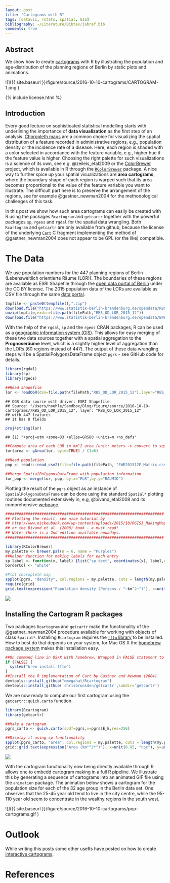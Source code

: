 ```yaml
---
layout: post
title: "Cartograms with R"
tags: [dataviz, rstats, spatial, GIS]
bibliography: ~/Literature/Bibtex/jabref.bib
comments: true
---
```




## Abstract

We show how to create
[cartograms](https://en.wikipedia.org/wiki/Cartogram) with R by
illustrating the population and age-distribution of the planning
regions of Berlin by static plots and animations.

![]({{ site.baseurl }}/figure/source/2016-10-10-cartograms/CARTOGRAM-1.png )

{% include license.html %}

## Introduction

Every good lecture on sophisticated statistical modelling starts with
underlining the importance of **data visualization** as the first step
of an
analysis. [Choropleth maps](https://en.wikipedia.org/wiki/Choropleth_map)
are a common choice for visualizing the spatial distribution of a
feature recorded in administrative regions, e.g., population density
or the incidence rate of a disease. Here, each region is shaded with a
color selected in accordance with the feature variable, e.g., higher
hue if the feature value is higher. Choosing the right palette for
such visualizations is a science of its own, see
e.g. @zeileis_etal2009 or the [ColorBrewer](http://colorbrewer2.org/)
project, which is available in R through the
[`RColorBrewer`](https://cran.r-project.org/web/packages/RColorBrewer/index.html)
package. A nice way to further spice up your spatial visualizations
are **area cartograms**, where the boundary shape of each region is
warped such that its area becomes proportional to the value of the
feature variable you want to illustrate. The difficult part here is to
preserve the arrangement of the regions, see for example
@gastner_newman2004 for the methodological challenges of this task.

In this post we show how such area cartograms can easily be created
with R using the packages `Rcartogram` and `getcartr` together with
the powerful packages `sp`, `rgeos` and `rgdal` for the spatial data
wrangling. Both `Rcartogram` and `getcartr` are only available from
github, because the license of the underlying
[`Cart`](http://www-personal.umich.edu/~mejn/cart/) C fragment
implementing the method of @gastner_newman2004 does not appear to be
GPL (or the like) compatible.

# The Data

We use population numbers for the 447 planning regions of Berlin
(Lebensweltlich orientierte Räume (LOR)). The boundaries of these
regions are available as ESRI Shapefile through the
[open data portal of Berlin](http://daten.berlin.de/datensaetze/rbs-lor-lebensweltlich-orientierte-r%C3%A4ume-dezember-2015)
under the CC BY license. The 2015 population data of the LORs are
available as CSV file through the same
[data portal](http://daten.berlin.de/datensaetze/einwohnerinnen-und-einwohner-berlin-lor-planungsr%C3%A4umen-am-31122015).


```r
tmpfile <- paste0(tempfile(),".zip")
download.file("https://www.statistik-berlin-brandenburg.de/opendata/RBS_OD_LOR_2015_12.zip",destfile=tmpfile)
unzip(tmpfile,exdir=file.path(filePath,"RBS_OD_LOR_2015_12"))
download.file("https://www.statistik-berlin-brandenburg.de/opendata/EWR201512E_Matrix.csv",destfile=file.path(filePath,"EWR201512E_Matrix.csv"))
```

With the help of the `rgdal`, `sp` and the `rgeos` CRAN packages, R
can be used as a [geographic information system (GIS)](https://en.wikipedia.org/wiki/Geographic_information_system). This
allows for easy merging of these two data sources together with a
spatial aggregation to the **Prognoseräume** level, which is a
slightly higher level of aggregation than the LORs (60 regions instead
of 447). The output of these data wrangling steps will be a
SpatialPolygonsDataFrame object `pgrs` - see GitHub code for details.


```r
library(rgdal)
library(sp)
library(rgeos)
```

```r
##Read shapefile
lor <- readOGR(dsn=file.path(filePath,"RBS_OD_LOR_2015_12"),layer="RBS_OD_LOR_2015_12")
```

```
## OGR data source with driver: ESRI Shapefile 
## Source: "/Users/hoehle/Sandbox/Blog/figure/source/2016-10-10-cartograms//RBS_OD_LOR_2015_12", layer: "RBS_OD_LOR_2015_12"
## with 447 features
## It has 8 fields
```

```r
proj4string(lor)
```

```
## [1] "+proj=utm +zone=33 +ellps=GRS80 +units=m +no_defs"
```

```r
##Compute area of each LOR in km^2 area (unit: meters -> convert to square km)
lor$area <- gArea(lor, byid=TRUE) / (1e6)

##Read population
pop <- readr::read_csv2(file=file.path(filePath, "EWR201512E_Matrix.csv"))

##Merge SpatialPolygonsDataFrame with population information
lor_pop <- merge(lor, pop, by.x="PLR",by.y="RAUMID")
```




Plotting the result of the `pgrs` object as an instance of
`SpatialPolygonsDataFrame` can be done using the standard `Spatial*`
plotting routines documented extensively in, e.g, @bivand_etal2008 and
its comprehensive [webpage](http://www.asdar-book.org/).


```r
######################################################################
## Plotting the result, see nice tutorial by
## http://www.nickeubank.com/wp-content/uploads/2015/10/RGIS3_MakingMaps_part1_mappingVectorData.html
## or the Bivand et al. (2008) book - a must read!
## Note: there is a 2nd edition available nowadays.
######################################################################

library(RColorBrewer)
my.palette <- brewer.pal(n = 6, name = "Purples")
##Helper function for making labels for each entry
sp.label <- function(x, label) {list("sp.text", coordinates(x), label,cex=0.5)}
borderCol <- "white"

#Plot choropleth map
spplot(pgrs, "density", col.regions = my.palette, cuts = length(my.palette)-1, col = borderCol,main="Choropleth map of Population Density",sp.layout=sp.label(pgrs, pgrs$EXTPGRNAME))
require(grid)
grid.text(expression("Population density (Persons / "~km^2~")"), x=unit(0.95, "npc"), y=unit(0.50, "npc"), rot=-90)
```

![](http://staff.math.su.se/hoehle/blog/figure/source/2016-10-10-cartograms/CHOROPLETH-1.png)

## Installing the Cartogram R packages

Two packages `Rcartogram` and `getcartr` make the functionality of the
@gastner_newman2004 procedure available for working with
objects of class `Spatial*`. Installing `Rcartogram` requires the
[`fftw` library](http://www.fftw.org/) to be installed. How to best do
that depends on your system, for Mac OS X the
[homebrew package system](http://brew.sh/) makes this installation easy.


```r
##On command line in OS/X with homebrew. Wrapped in FALSE statement to not run system() unintentionally
if (FALSE) {
  system("brew install fftw")
}
##Install the R implementation of Cart by Gastner and Newman (2004)
devtools::install_github("omegahat/Rcartogram")
devtools::install_github('chrisbrunsdon/getcartr',subdir='getcartr')
```
We are now ready to compute our first cartogram using the
`getcartr::quick.carto` function.


```r
library(Rcartogram)
library(getcartr)

##Make a cartogram
pgrs_carto <- quick.carto(spdf=pgrs,v=pgrs$E_E,res=256)

##Display it using sp functionality
spplot(pgrs_carto, "area", col.regions = my.palette, cuts = length(my.palette)-1, col = borderCol,main="Population Cartogram as Choropleth of Area",sp.layout=sp.label(pgrs_carto, label=pgrs_carto$EXTPGRNAME))
grid::grid.text(expression("Area (km"^2*")"), x=unit(0.95, "npc"), y=unit(0.50, "npc"), rot=-90)
```

![](http://staff.math.su.se/hoehle/blog/figure/source/2016-10-10-cartograms/CARTOGRAM-1.png)



With the cartogram functionality now being directly available through
R allows one to embedd cartogram making in a full R pipeline. We
illustrate this by generating a sequence of cartograms into an
animated GIF file using the `animation` package. The animation below
shows a cartogram for the population size for each of the 32
age group in the Berlin data set. One observes that the
25-45 year old tend to live in the city centre, while the 95-110 year
old seem to concentrate in the wealthy regions in the south west.






![]({{ site.baseurl }}/figure/source/2016-10-10-cartograms/pop-cartograms.gif )

# Outlook

While writing this posts some other useRs have posted on how to create
[interactive cartograms](https://twitter.com/Victpir/status/785852075129315333).

# References


